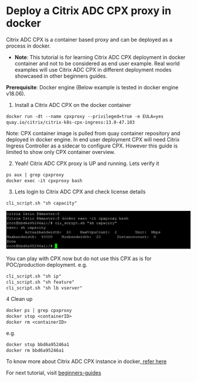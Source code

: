 # Deploy a Citrix ADC CPX proxy in docker

Citrix ADC CPX is a container based proxy and can be deployed as a process in docker. 
* **Note**: This tutorial is for learning Citrix ADC CPX deployment in docker container and not to be considered as end user example. Real world examples will use Citrix ADC CPX in different deployment modes showcased in other beginners guides.

**Prerequisite**: Docker engine (Below example is tested in docker engine v18.06).

1. Install a Citrix ADC CPX on the docker container

```
docker run -dt --name cpxproxy --privileged=true -e EULA=yes quay.io/citrix/citrix-k8s-cpx-ingress:13.0-47.103
```
Note: CPX container image is pulled from quay container repository and deployed in docker engine. In end user deployment CPX will need Citrix Ingress Controller as a sidecar to configure CPX. However this guide is limited to show only CPX container overview.

2. Yeah! Citrix ADC CPX proxy is UP and running. Lets verify it
```
ps aux | grep cpxproxy
docker exec -it cpxproxy bash
```
3. Lets login to Citrix ADC CPX and check license details
```
cli_script.sh "sh capacity"
```
![Cpx Docker Cli](images/cpx-docker-cli.PNG)

You can play with CPX now but do not use this CPX as is for POC/production deployment.
e.g.
```
cli_script.sh "sh ip"
cli_script.sh "sh feature"
cli_script.sh "sh lb vserver"
```

4 Clean up
```
docker ps | grep cpxproxy
docker stop <containerID>
docker rm <containerID>
```
e.g.
```
docker stop bbd6a95246a1
docker rm bbd6a95246a1
```

To know more about Citrix ADC CPX instance in docker,[ refer here](https://docs.citrix.com/en-us/citrix-adc-cpx/12/deploy-using-docker-image-file.html)

For next tutorial, visit [beginners-guides](https://github.com/citrix/cloud-native-getting-started/tree/master/beginners-guide)

